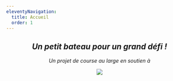 ```yaml
---
eleventyNavigation:
  title: Accueil
  order: 1
---
```

<h2 style="text-align: center"><em>Un petit bateau pour un grand défi !</em></h2>

<p style="text-align: center"><em>Un projet de course au large en soutien à</em></p><p style="text-align: center"><img src="/images/LOGO%20SOS%20MEDITERRANNEE%20BLANC_BLEU.png"></p>